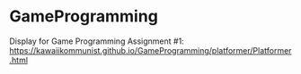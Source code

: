 # GameProgramming
 Display for Game Programming
 Assignment #1: https://kawaiikommunist.github.io/GameProgramming/platformer/Platformer.html
